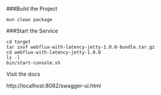 ###Build the Project

```
mvn clean package
```

###Start the Service

```
cd target
tar zxvf webflux-with-latency-jetty-1.0.0-bundle.tar.gz
cd webflux-with-latency-jetty-1.0.0
ls -l
bin/start-console.sh
```


Visit the docs

http://localhost:8082/swagger-ui.html